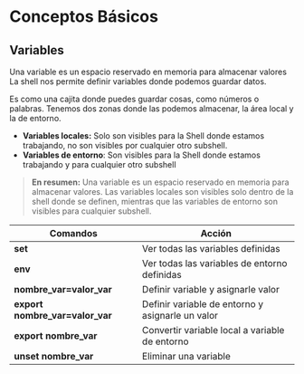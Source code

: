 # Conceptos Básicos

## Variables

Una variable es un espacio reservado en memoria para almacenar valores
La shell nos permite definir variables donde podemos guardar datos.

Es como una cajita donde puedes guardar cosas, como números o palabras.
Tenemos dos zonas donde las podemos almacenar, la área local y la de entorno.

- **Variables locales:** Solo son visibles para la Shell donde estamos trabajando, no son visibles por cualquier otro subshell.
- **Variables de entorno**: Son visibles para la Shell donde estamos trabajando y para cualquier otro subshell


> **En resumen:** Una variable es un espacio reservado en memoria para almacenar valores.
> Las variables locales son visibles solo dentro de la shell donde se definen, mientras que las variables de entorno son visibles para cualquier subshell.


| Comandos                         | Acción |
| -----------                      |-------------|
| **set**                          | Ver todas las variables definidas |
| **env**                          | Ver todas las variables de entorno definidas |
| **nombre_var=valor_var**         | Definir variable y asignarle valor |
| **export nombre_var=valor_var**  | Definir variable de entorno y asignarle un valor |
| **export nombre_var**            | Convertir variable local a variable de entorno |
| **unset nombre_var**             | Eliminar una variable |
